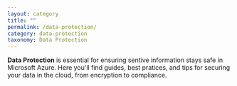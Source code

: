 ```yaml
---
layout: category
title: ""
permalink: /data-protection/
category: data-protection
taxonomy: Data Protection
---
```

**Data Protection** is essential for ensuring sentive information stays safe in Microsoft Azure.
Here you'll find guides, best pratices, and tips for securing your data in the cloud, from encryption to compliance. 
